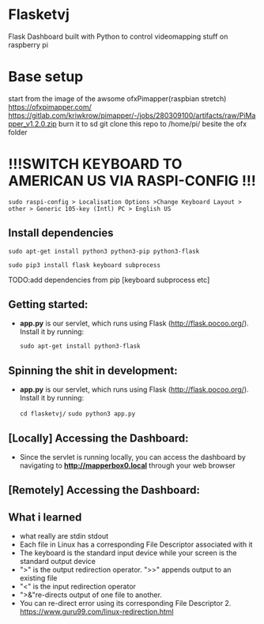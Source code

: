 # Flasketvj

Flask Dashboard built with Python to control videomapping stuff on raspberry pi

# Base setup

start from the image of the awsome ofxPimapper(raspbian stretch)
https://ofxpimapper.com/
https://gitlab.com/kriwkrow/pimapper/-/jobs/280309100/artifacts/raw/PiMapper_v1.2.0.zip
burn it to sd
git clone this repo to /home/pi/ besite the ofx folder

# !!!SWITCH KEYBOARD TO AMERICAN US VIA RASPI-CONFIG !!!

`sudo raspi-config > Localisation Options >Change Keyboard Layout > other > Generic 105-key (Intl) PC > English US`

## Install dependencies

`sudo apt-get install python3 python3-pip python3-flask`

`sudo pip3 install flask keyboard subprocess`

TODO:add dependencies from pip [keyboard subprocess etc]

## Getting started:

- **app.py** is our servlet, which runs using Flask (http://flask.pocoo.org/). Install it by running:

  `sudo apt-get install python3-flask`

## Spinning the shit in development:

- **app.py** is our servlet, which runs using Flask (http://flask.pocoo.org/). Install it by running:

  `cd flasketvj/`
  `sudo python3 app.py`

<!-- ## Starting the servlet: ##
* change to the **rpi-status-monitor** directory
* From the command line:

  `sudo python3 app.py`
* My servlet is running through crontab on my raspberry pi. It runs the program every time the rpi restarts.
  For info on how to set up crontab, follow this link: https://www.raspberrypi.org/documentation/linux/usage/cron.md

  `@reboot sudo python3 rpi-status-monitor/app.py &` -->

## [Locally] Accessing the Dashboard:

- Since the servlet is running locally, you can access the dashboard by navigating to **http://mapperbox0.local** through your web browser

## [Remotely] Accessing the Dashboard:

## What i learned

- what really are stdin stdout
- Each file in Linux has a corresponding File Descriptor associated with it
- The keyboard is the standard input device while your screen is the standard output device
- ">" is the output redirection operator. ">>" appends output to an existing file
- "<" is the input redirection operator
- ">&"re-directs output of one file to another.
- You can re-direct error using its corresponding File Descriptor 2.
  https://www.guru99.com/linux-redirection.html
